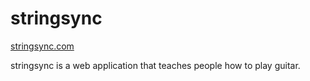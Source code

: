 # stringsync

[stringsync.com](https://stringsync.com)

stringsync is a web application that teaches people how to play guitar.

